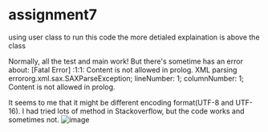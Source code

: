 # assignment7
using user class to run this code
the more detialed explaination is above the class

Normally, all the test and main work!
But there's sometime has an error about: [Fatal Error] :1:1: Content is not allowed in prolog.
                                          XML parsing errororg.xml.sax.SAXParseException; lineNumber: 1; columnNumber: 1; Content is not allowed in prolog.
                                          
It seems to me that it might be different encoding format(UTF-8 and UTF-16). I had tried lots of method in Stackoverflow, but the code works and sometimes not.
![image](https://user-images.githubusercontent.com/108167692/208228714-cbb60179-5581-4a03-a8f1-1e5d29d897f4.jpg)

